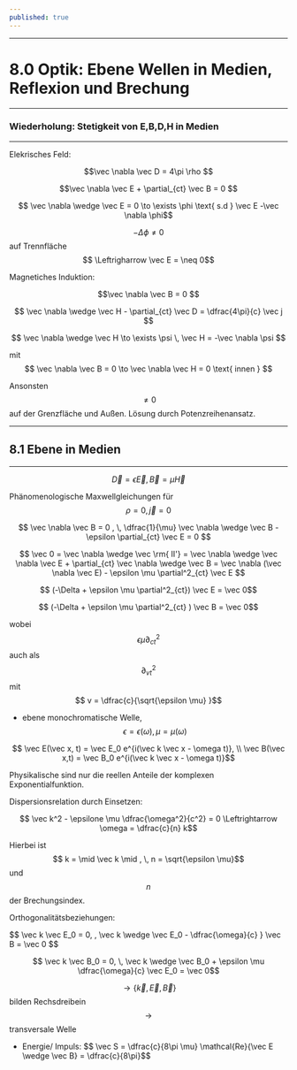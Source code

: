 ```yaml
---
published: true
---
```

---
# 8.0 Optik: Ebene Wellen in Medien, Reflexion und Brechung

---
### Wiederholung: Stetigkeit von E,B,D,H in Medien
---

Elekrisches Feld:

$$\vec \nabla \vec D = 4\pi \rho $$

$$\vec \nabla \vec E + \partial_{ct} \vec B = 0 $$

$$ \vec \nabla \wedge \vec E = 0 \to \exists \phi \text{ s.d } \vec E -\vec \nabla \phi$$

$$ -\Delta \phi \neq 0$$ auf Trennfläche $$ \Leftrigharrow \vec E = \neq 0$$

Magnetiches Induktion:


$$\vec \nabla \vec B = 0 $$

$$ \vec \nabla \wedge \vec H - \partial_{ct} \vec D = \dfrac{4\pi}{c} \vec j $$

$$ \vec \nabla \wedge \vec H \to \exists \psi \, \vec H = -\vec \nabla \psi $$

mit $$ \vec \nabla \vec B = 0 \to  \vec \nabla \vec H = 0 \text{ innen } $$

Ansonsten $$ \neq 0 $$ auf der Grenzfläche und Außen. Lösung durch Potenzreihenansatz.

---

## 8.1 Ebene in Medien

---

$$ \vec D = \epsilon \vec E , \vec B = \mu \vec H$$

Phänomenologische Maxwellgleichungen für $$ \rho = 0, \vec j = 0$$ 

$$ \vec \nabla \vec B = 0 , \,  \dfrac{1}{\mu} \vec \nabla \wedge \vec B  - \epsilon \partial_{ct} \vec E = 0 $$

$$ \vec 0 = \vec \nabla \wedge \vec \rm{ II'} = \vec \nabla \wedge \vec \nabla \vec E + \partial_{ct} \vec \nabla \wedge \vec B = \vec \nabla (\vec \nabla \vec E) - \epsilon \mu \partial^2_{ct} \vec E $$

$$ (-\Delta + \epsilon \mu \partial^2_{ct}) \vec E = \vec 0$$

$$ (-\Delta + \epsilon \mu  \partial^2_{ct} ) \vec B = \vec 0$$

wobei $$ \epsilon \mu  \partial^2_{ct} $$ auch als $$ \partial^2_{vt} $$ mit $$ v = \dfrac{c}{\sqrt{\epsilon \mu} }$$

- ebene monochromatische Welle, $$ \epsilon = \epsilon(\omega), \mu = \mu(\omega) $$

$$ \vec E(\vec x, t) =  \vec E_0 e^{i(\vec k \vec x - \omega t)}, \\ \vec B(\vec x,t) = \vec B_0 e^{i(\vec k \vec x - \omega t)}$$

Physikalische sind nur die reellen Anteile der komplexen Exponentialfunktion.

Dispersionsrelation durch Einsetzen:

$$ \vec k^2 - \epsilone \mu \dfrac{\omega^2}{c^2} = 0 \Leftrightarrow \omega = \dfrac{c}{n} k$$

Hierbei ist $$ k = \mid \vec k \mid , \, n = \sqrt{\epsilon \mu}$$ und $$n$$ der Brechungsindex.

Orthogonalitätsbeziehungen:

$$ \vec k \vec E_0 = 0, \, \vec k \wedge \vec E_0 - \dfrac{\omega}{c} } \vec B = \vec 0 $$

$$ \vec k \vec B_0 = 0, \, \vec k \wedge \vec B_0 + \epsilon \mu  \dfrac{\omega}{c} \vec E_0 = \vec 0$$

$$ \to \{ \vec k, \vec E, \vec B \}$$ bilden Rechsdreibein $$\to$$ transversale Welle

- Energie/ Impuls:
$$ \vec S  = \dfrac{c}{8\pi \mu} \mathcal{Re}\{\vec E \wedge \vec B} = \dfrac{c}{8\pi}$$ 
